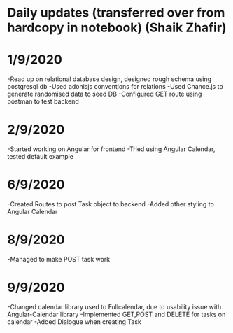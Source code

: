 # Daily updates (transferred over from hardcopy in notebook) (Shaik Zhafir)

# 1/9/2020 
-Read up on relational database design, designed rough schema using postgresql db
-Used adonisjs conventions for relations
-Used Chance.js to generate randomised data to seed DB
-Configured GET route using postman to test backend 

# 2/9/2020
-Started working on Angular for frontend
-Tried using Angular Calendar, tested default example

# 6/9/2020
-Created Routes to post Task object to backend
-Added other styling to Angular Calendar

# 8/9/2020
-Managed to make POST task work

# 9/9/2020
-Changed calendar library used to Fullcalendar, due to usability issue with Angular-Calendar library
-Implemented GET,POST and DELETE for tasks on calendar
-Added Dialogue when creating Task

